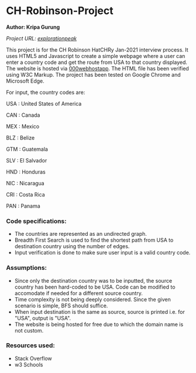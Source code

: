 # CH-Robinson-Project

**Author: Kripa Gurung**

*Project URL: [explorationpeak](https://explorationpeak.000webhostapp.com/)*

This project is for the CH Robinson HatCHRy Jan-2021 interview process. It uses HTML5 and Javascript to create a simple webpage where a user can enter a country code and get the route from USA to that country displayed. The website is hosted via [000webhostapp](https://www.000webhost.com/). The HTML file has been verified using W3C Markup. The project has been tested on Google Chrome and Microsoft Edge.

For input, the country codes are:

USA : United States of America

CAN : Canada

MEX : Mexico

BLZ : Belize

GTM : Guatemala

SLV : El Salvador

HND : Honduras

NIC : Nicaragua

CRI : Costa Rica

PAN : Panama

### Code specifications:
* The countries are represented as an undirected graph.
* Breadth First Search is used to find the shortest path from USA to destination country using the number of edges.
* Input verification is done to make sure user input is a valid country code.

### Assumptions:
* Since only the destination country was to be inputted, the source country has been hard-coded to be USA. Code can be modified to accomodate if needed for a different source country.
* Time complexity is not being deeply considered. Since the given scenario is simple, BFS should suffice.
* When input destination is the same as source, source is printed i.e. for "USA", output is "USA".
* The website is being hosted for free due to which the domain name is not custom.

### Resources used:
* Stack Overflow
* w3 Schools
